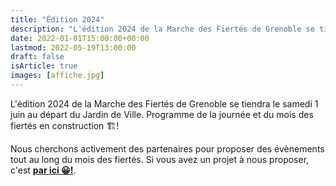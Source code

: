 ```yaml
---
title: "Édition 2024"
description: "L'édition 2024 de la Marche des Fiertés de Grenoble se tiendra le samedi 1 juin au départ du Jardin de Ville, où se tiendra un village associatif toute l'après-midi. La Marche est précédée et suivie par deux semaines d'activités sur Grenoble !"
date: 2022-01-01T15:00:00+00:00
lastmod: 2022-05-19T13:00:00
draft: false
isArticle: true
images: [affiche.jpg]
---
```


L'édition 2024 de la Marche des Fiertés de Grenoble se tiendra le samedi 1 juin au départ du Jardin de Ville. Programme de la journée et du mois des fiertés en construction 🏗️!

Nous cherchons activement des partenaires pour proposer des évènements tout au long du mois des fiertés. Si vous avez un projet à nous proposer, c'est [**par ici 😀!**](/participer).